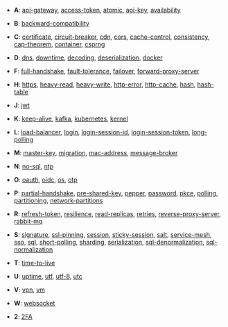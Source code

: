 - **A**:
[api-gateway](https://github.com/chipbk10/SystemDesign/blob/master/api-gateway.md), [access-token](https://github.com/chipbk10/SystemDesign/blob/master/access-token.md), [atomic](), [api-key](), [availability]()

- **B**:
[backward-compatibility]()

- **C**:
[certificate](https://github.com/chipbk10/SystemDesign/blob/master/certificate.md), [circuit-breaker](https://github.com/chipbk10/SystemDesign/blob/master/circuit-breaker.md), [cdn](), [cors](), [cache-control](), [consistency](), [cap-theorem](), [container](), [csprng]()

- **D**:
[dns](), [downtime](), [decoding](), [deserialization](), [docker]()

- **F**:
[full-handshake](https://github.com/chipbk10/SystemDesign/blob/master/full-handshake.md), [fault-tolerance](https://github.com/chipbk10/SystemDesign/blob/master/fault-tolerance.md), [failover](), [forward-proxy-server]()

- **H**:
[https](https://github.com/chipbk10/SystemDesign/blob/master/https.md), [heavy-read](), [heavy-write](), [http-error](), [http-cache](), [hash](), [hash-table]()

- **J**:
[jwt](https://github.com/chipbk10/SystemDesign/blob/master/jwt.md)

- **K**:
[keep-alive](https://github.com/chipbk10/SystemDesign/blob/master/keep-alive.md), [kafka](), [kubernetes](), [kernel]()

- **L**:
[load-balancer](), [login](https://github.com/chipbk10/SystemDesign/blob/master/login.md), [login-session-id](https://github.com/chipbk10/SystemDesign/blob/master/login-session-id.md), [login-session-token](https://github.com/chipbk10/SystemDesign/blob/master/login-session-token.md), [long-polling]()

- **M**:
[master-key](https://github.com/chipbk10/SystemDesign/blob/master/partial-handshake.md), [migration](), [mac-address](), [message-broker]()

- **N**:
[no-sql](), [ntp]()

- **O**:
[oauth](https://github.com/chipbk10/SystemDesign/blob/master/oauth.md), [oidc](https://github.com/chipbk10/SystemDesign/blob/master/oidc.md), [os](), [otp]()

- **P**:
[partial-handshake](), [pre-shared-key](https://github.com/chipbk10/SystemDesign/blob/master/partial-handshake.md), [pepper](https://github.com/chipbk10/SystemDesign/blob/master/password.md), [password](https://github.com/chipbk10/SystemDesign/blob/master/password.md), [pkce](https://github.com/chipbk10/SystemDesign/blob/master/oauth.md), [polling](), [partitioning](), [network-partitions]()

- **R**:
[refresh-token](https://github.com/chipbk10/SystemDesign/blob/master/refresh-token.md), [resilience](https://github.com/chipbk10/SystemDesign/blob/master/resilience.md), [read-replicas](https://github.com/chipbk10/SystemDesign/blob/master/Storage/sql-read-replicas.md), [retries](), [reverse-proxy-server](), [rabbit-mq]()

- **S**:
[signature](https://github.com/chipbk10/SystemDesign/blob/master/Cryptographic/certificate.md), [ssl-pinning](https://github.com/chipbk10/SystemDesign/blob/master/Cryptographic/ssl-pinning.md), [session](), [sticky-session](https://github.com/chipbk10/SystemDesign/blob/master/sticky-session.md), [salt](https://github.com/chipbk10/SystemDesign/blob/master/password.md), [service-mesh](https://github.com/chipbk10/SystemDesign/blob/master/service-mesh.md), [sso](https://github.com/chipbk10/SystemDesign/blob/master/sso.md), [sql](), [short-polling](), [sharding](), [serialization](), [sql-denormalization](), [sql-normalization]()

- **T**:
[time-to-live]()

- **U**:
[uptime](), [utf](), [utf-8](), [utc]()

- **V**:
[vpn](), [vm]()

- **W**:
[websocket]()

- **2**:
[2FA]()
